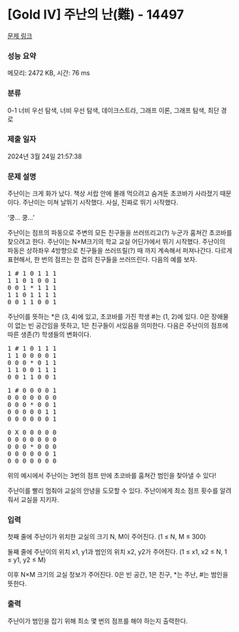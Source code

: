 # [Gold IV] 주난의 난(難) - 14497 

[문제 링크](https://www.acmicpc.net/problem/14497) 

### 성능 요약

메모리: 2472 KB, 시간: 76 ms

### 분류

0-1 너비 우선 탐색, 너비 우선 탐색, 데이크스트라, 그래프 이론, 그래프 탐색, 최단 경로

### 제출 일자

2024년 3월 24일 21:57:38

### 문제 설명

<p>주난이는 크게 화가 났다. 책상 서랍 안에 몰래 먹으려고 숨겨둔 초코바가 사라졌기 때문이다. 주난이는 미쳐 날뛰기 시작했다. 사실, 진짜로 뛰기 시작했다.</p>

<p>‘쿵... 쿵...’</p>

<p>주난이는 점프의 파동으로 주변의 모든 친구들을 쓰러뜨리고(?) 누군가 훔쳐간 초코바를 찾으려고 한다. 주난이는 N×M크기의 학교 교실 어딘가에서 뛰기 시작했다. 주난이의 파동은 상하좌우 4방향으로 친구들을 쓰러뜨릴(?) 때 까지 계속해서 퍼져나간다. 다르게 표현해서, 한 번의 점프는 한 겹의 친구들을 쓰러뜨린다. 다음의 예를 보자.</p>

<pre>1 # 1 0 1 1 1
1 1 0 1 0 0 1
0 0 1 * 1 1 1
1 1 0 1 1 1 1
0 0 1 1 0 0 1</pre>

<p>주난이를 뜻하는 *은 (3, 4)에 있고, 초코바를 가진 학생 #는 (1, 2)에 있다. 0은 장애물이 없는 빈 공간임을 뜻하고, 1은 친구들이 서있음을 의미한다. 다음은 주난이의 점프에 따른 생존(?) 학생들의 변화이다.</p>

<pre>1 # 1 0 1 1 1
1 1 0 0 0 0 1
0 0 0 * 0 1 1
1 1 0 0 1 1 1
0 0 1 1 0 0 1</pre>

<p> </p>

<pre>1 # 0 0 0 0 1
0 0 0 0 0 0 0
0 0 0 * 0 0 1
0 0 0 0 0 1 1
0 0 0 0 0 0 1</pre>

<p> </p>

<pre>0 X 0 0 0 0 0
0 0 0 0 0 0 0
0 0 0 * 0 0 0
0 0 0 0 0 0 1
0 0 0 0 0 0 0</pre>

<p>위의 예시에서 주난이는 3번의 점프 만에 초코바를 훔쳐간 범인을 찾아낼 수 있다!</p>

<p>주난이를 빨리 멈춰야 교실의 안녕을 도모할 수 있다. 주난이에게 최소 점프 횟수를 알려줘서 교실을 지키자.</p>

### 입력 

 <p>첫째 줄에 주난이가 위치한 교실의 크기 N, M이 주어진다. (1 ≤ N, M ≤ 300)</p>

<p>둘째 줄에 주난이의 위치 x1, y1과 범인의 위치 x2, y2가 주어진다. (1 ≤ x1, x2 ≤ N, 1 ≤ y1, y2 ≤ M)</p>

<p>이후 N×M 크기의 교실 정보가 주어진다. 0은 빈 공간, 1은 친구, *는 주난, #는 범인을 뜻한다.</p>

### 출력 

 <p>주난이가 범인을 잡기 위해 최소 몇 번의 점프를 해야 하는지 출력한다.</p>

